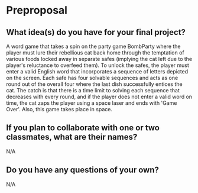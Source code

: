 # Preproposal

## What idea(s) do you have for your final project?

A word game that takes a spin on the party game BombParty where the player must lure their rebellious cat back home through the temptation of various foods locked away in separate safes (implying the cat left due to the player's reluctance to overfeed them). To unlock the safes, the player must enter a valid English word that incorporates a sequence of letters depicted on the screen. Each safe has four solvable sequences and acts as one round out of the overall four where the last dish successfully entices the cat. The catch is that there is a time limit to solving each sequence that decreases with every round, and if the player does not enter a valid word on time, the cat zaps the player using a space laser and ends with 'Game Over'. Also, this game takes place in space.

## If you plan to collaborate with one or two classmates, what are their names?

N/A

## Do you have any questions of your own?

N/A
